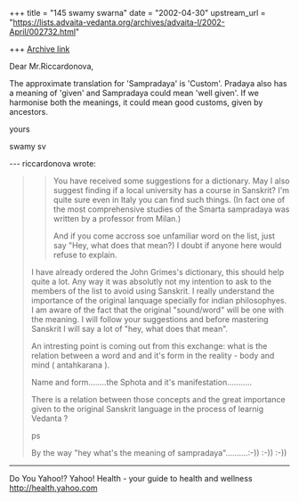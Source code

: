 +++
title = "145 swamy swarna"
date = "2002-04-30"
upstream_url = "https://lists.advaita-vedanta.org/archives/advaita-l/2002-April/002732.html"

+++
[Archive link](https://lists.advaita-vedanta.org/archives/advaita-l/2002-April/002732.html)

Dear Mr.Riccardonova,

The approximate translation for 'Sampradaya' is
'Custom'. Pradaya also has a meaning of 'given' and
Sampradaya could mean 'well given'. If we harmonise
both the meanings, it could mean good customs, given
by ancestors.

yours

swamy sv

--- riccardonova <riccardonova at LIBERO.IT> wrote:
> >
> >You have received some suggestions for a
> dictionary.  May I also suggest
> >finding if a local university has a course in
> Sanskrit?  I'm quite sure
> >even in Italy you can find such things.  (In fact
> one of the most
> >comprehensive studies of the Smarta sampradaya was
> written by a professor
> >from Milan.)
> >
> >And if you come accross soe unfamiliar word on the
> list, just say "Hey,
> >what does that mean?)  I doubt if anyone here would
> refuse to explain.
>
> I have already ordered the John Grimes's dictionary,
> this should help quite
> a lot.
> Any way it was absolutly not my intention to ask to
> the members of the list
> to avoid using Sanskrit.
> I really understand the importance of the original
> lanquage specially for
> indian philosophyes.
> I am aware of the fact that the original
> "sound/word" will be one with the
> meaning.
> I will follow your suggestions and before mastering
> Sanskrit I will say a
> lot of "hey, what does that mean".
>
> An intresting point is coming out from this
> exchange: what is the relation
> between a word and and it's form in the reality -
> body and mind (
> antahkarana ).
>
> Name and form........the Sphota and it's
> manifestation...........
>
> There is a relation between those concepts and the
> great importance given
> to the original Sanskrit language in the process of
> learnig Vedanta ?
>
>
> ps
>
> By the way "hey what's the meaning of
> sampradaya"..........:-))  :-))  :-))


__________________________________________________
Do You Yahoo!?
Yahoo! Health - your guide to health and wellness
http://health.yahoo.com

